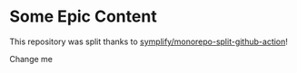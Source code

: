 # Some Epic Content

This repository was split thanks to [symplify/monorepo-split-github-action](https://github.com/symplify/monorepo-split-github-action)!

Change me
